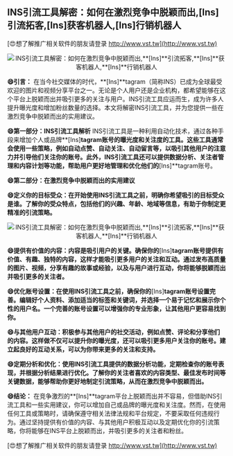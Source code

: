 ## **INS引流工具解密：如何在激烈竞争中脱颖而出,**[Ins]**引流拓客,**[Ins]**获客机器人,**[Ins]**行销机器人**

[😍想了解推广相关软件的朋友请登录 http://www.vst.tw](http://www.vst.tw)

 <center><img src="https://vst.tw/MP4/tuiguang/png/7.png" alt="INS引流工具解密：如何在激烈竞争中脱颖而出,**[Ins]**引流拓客,**[Ins]**获客机器人,**[Ins]**行销机器人"></center>

**😄引言：**
在当今社交媒体的时代，**[Ins]**tagram（简称INS）已成为全球最受欢迎的图片和视频分享平台之一。无论是个人用户还是企业机构，都希望能够在这个平台上脱颖而出并吸引更多的关注与用户。INS引流工具应运而生，成为许多人提升曝光度和增加粉丝数量的选择。本文将解密INS引流工具，并为您提供一些在激烈竞争中脱颖而出的实用建议。

**😄第一部分：INS引流工具解析**
INS引流工具是一种利用自动化技术，通过各种手段来增加个人或品牌**[Ins]**tagram账号的曝光度和关注度的工具。这些工具通常会使用一些策略，例如自动点赞、自动关注、自动留言等，以吸引其他用户的注意力并引导他们关注你的账号。此外，INS引流工具还可以提供数据分析、关注者管理和内容计划等功能，帮助用户更好地管理和优化他们的**[Ins]**tagram账号。

**😄第二部分：在激烈竞争中脱颖而出的实用建议**

**😄定义你的目标受众：在开始使用INS引流工具之前，明确你希望吸引的目标受众是谁。了解你的受众特点，包括他们的兴趣、年龄、地域等信息，有助于你制定更精准的引流策略。**

 <center><img src="https://vst.tw/MP4/tuiguang/png/3.png" alt="INS引流工具解密：如何在激烈竞争中脱颖而出,**[Ins]**引流拓客,**[Ins]**获客机器人,**[Ins]**行销机器人"></center>

**😄提供有价值的内容：内容是吸引用户的关键。确保你的**[Ins]**tagram账号提供有价值、有趣、独特的内容，这样才能吸引更多用户的关注和互动。通过发布高质量的图片、视频，分享有趣的故事或经验，以及与用户进行互动，你将能够脱颖而出并吸引更多的关注者。**

**😄优化账号设置：在使用INS引流工具之前，确保你的**[Ins]**tagram账号设置完善。编辑好个人资料、添加适当的标签和关键词，并选择一个易于记忆和展示你个性的用户名。一个完善的账号设置可以增强你的专业形象，让其他用户更容易找到你。**

**😄与其他用户互动：积极参与其他用户的社交活动，例如点赞、评论和分享他们的内容。这样做不仅可以提升你的曝光度，还可以吸引更多用户关注你的账号。建立起良好的互动关系，可以为你带来更多的关注和支持。**

**😄定期分析和优化：使用INS引流工具提供的数据分析功能，定期检查你的账号表现，并根据分析结果进行优化。了解你的关注者喜欢的内容类型、最佳发布时间等关键数据，能够帮助你更好地制定引流策略，从而在激烈竞争中脱颖而出。**

**😄结论：**
在竞争激烈的**[Ins]**tagram平台上脱颖而出并不容易，但借助INS引流工具和一些实用建议，你可以增加自己或品牌的曝光度和关注度。然而，在使用任何工具或策略时，请确保遵守相关法律法规和平台规定，不要采取任何违规行为。通过坚持提供有价值的内容、与其他用户积极互动以及定期优化你的引流策略，你将能够在INS平台上脱颖而出，并吸引更多的关注者和粉丝。

[😍想了解推广相关软件的朋友请登录 http://www.vst.tw](http://www.vst.tw)



